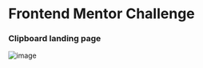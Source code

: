 # Frontend Mentor Challenge

### Clipboard landing page

![image](https://github.com/Seyi-Amusan/Seyi-Amusan/assets/131811805/07d7ccaa-ec45-48e3-83ba-a53b028c3784)

